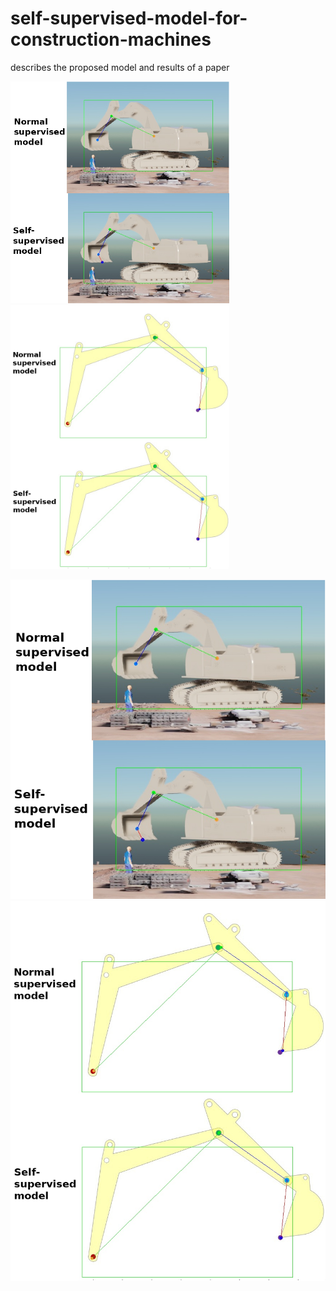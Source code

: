 # self-supervised-model-for-construction-machines
describes the proposed model and results of a paper

<img src="https://github.com/alaa-shubbak/self-supervised-model-for-construction-machines/blob/main/images/issac%20all_results.png" width="350"> <img src="https://github.com/alaa-shubbak/self-supervised-model-for-construction-machines/blob/main/images/matlab_results.png" width="350">

![issac](https://github.com/alaa-shubbak/self-supervised-model-for-construction-machines/blob/main/images/issac%20all_results.png) ![matlab](https://github.com/alaa-shubbak/self-supervised-model-for-construction-machines/blob/main/images/matlab_results.png)
